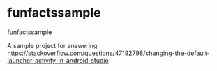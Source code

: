 # funfactssample
funfactssample

A sample project for answering https://stackoverflow.com/questions/47192798/changing-the-default-launcher-activity-in-android-studio
